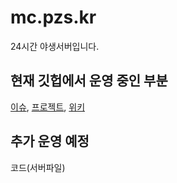 # mc.pzs.kr
24시간 야생서버입니다.


## 현재 깃헙에서 운영 중인 부분
[이슈](https://github.com/Pzsx/mc.pzs.kr/issues), [프로젝트](https://github.com/Pzsx/mc.pzs.kr/projects), [위키](https://github.com/Pzsx/mc.pzs.kr/wiki)

## 추가 운영 예정
코드(서버파일)
